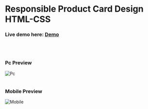# Responsible Product Card Design HTML-CSS

### Live demo here: <a href="https://adrianrafi.github.io/Product-Card-Design-HTML-CSS/">Demo</a>
<br>
<br>


### Pc Preview
![Pc](https://github.com/AdrianRafi/Product-Card-Design-HTML-CSS/assets/151396248/2c581952-f5d4-441e-83d1-9376e56bf1a5)
<br><br>
### Mobile Preview
![Mobile](https://github.com/AdrianRafi/Product-Card-Design-HTML-CSS/assets/151396248/4d9da895-097c-444c-8c0b-4e58505c79a3)

